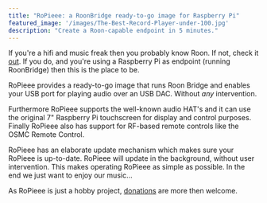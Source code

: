 ```yaml
---
title: "RoPieee: a RoonBridge ready-to-go image for Raspberry Pi"
featured_image: '/images/The-Best-Record-Player-under-100.jpg'
description: "Create a Roon-capable endpoint in 5 minutes."
---
```

If you're a hifi and music freak then you probably know Roon. If not, check it [out](https://roonlabs.com/). If you do, and you're using a Raspberry Pi as endpoint (running RoonBridge) then this is the place to be.

RoPieee provides a ready-to-go image that runs Roon Bridge and enables your USB port for playing audio over an USB DAC. Without *any* intervention. 

Furthermore RoPieee supports the well-known audio HAT's and it can use the original 7" Raspberry Pi touchscreen for display and control purposes.
Finally RoPieee also has support for RF-based remote controls like the OSMC Remote Control.

RoPieee has an elaborate update mechanism which makes sure your RoPieee is up-to-date. RoPieee will update in the background, without user intervention. This makes operating RoPieee as simple as possible. In the end we just want to enjoy our music...

As RoPieee is just a hobby project, [donations](/donate) are more then welcome.

